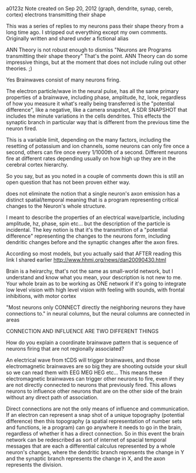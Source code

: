 a0123z
Note created on Sep 20, 2012
(graph, dendrite, synap, cereb, cortex) electrons transmitting their shape

This was a series of replies to my neurons pass their shape theory from a long time ago. I stripped out everything except my own comments. Originally written and shared under a fictional alias

ANN Theory is not robust enough to dismiss "Neurons are Programs transmitting their shape theory" That's the point. ANN Theory can do some impressive things, but at the moment that does not include ruling out other theories. ;)

Yes Brainwaves consist of many neurons firing.

The electron particle/wave in the neural pulse, has all the same primary properties of a brainwave, including phase, amplitude, hz, look, regardless of how you measure it what's really being transferred is the "potential difference", like a negative, like a camera snapshot, A SDR SNAPSHOT that includes the minute variations in the cells dendrites. This effects the synaptic branch in particular way that is different from the previous time the neuron fired.

This is a variable limit, depending on the many factors, including the resetting of potassium and ion channels, some neurons can only fire once a second, others can fire once every 1/1000th of a second. Different neurons fire at different rates depending usually on how high up they are in the cerebral cortex hierarchy.

So you say, but as you noted in a couple of comments down this is still an open question that has not been proven either way.

does not eliminate the notion that a single neuron's axon emission has a distinct spatial/temporal meaning that is a program representing critical changes to the Neuron's whole structure.

I meant to describe the properties of an electrical wave/particle, including amplitude, hz, phase, spin etc... but the description of the particle is incidental. The key notion is that it's the transmittion of a "potential difference" representing the changes to the neurons form, including dendritic changes before and the synaptic changes after the axon fires.

According so most models, but you actually said that AFTER reading this link I shared earlier http://www.hhmi.org/news/dan20090430.html

Brain is a heirarchy, that's not the same as small-world network, but I understand and know what you mean, your description is not new to me. Your whole brain as to be working as ONE network if it's going to integrate low level vision with high level vision with feeling with sounds, with frontal inhibitions, with motor cortex

"Most neurons only CONNECT directly the neighboring neurons they have connections to." in neural columns, but the neural columns are connected in areas

CONNECTION AND INFLUENCE ARE TWO DIFFERENT THINGS

How do you explain a coordinate brainwave pattern that is sequence of neurons firing that are not regionally associated?

An electrical wave from tCDS will trigger brainwaves, and those electromagnetic brainwaves are so big they are shooting outside your skull so we can read them with EEG MEG HEG etc... This means these electromagnetic brainwaves can trigger other neurons to fire, even if they are not directly connected to neurons that previously fired. This allows neurons to influence other neurons that are on the other side of the brain without any direct path of association.

Direct connections are not the only means of influence and communication. If an electron can represent a snap shot of a unique topography (potential difference) then this topography (a spatial representation of number sets and functions, ie a program) can go anywhere it needs to go in the brain, regardless of whether it has a direct connection. So in this event the brain network can be redescribed as sort of internet of spacial temporal messages that are each a differential calculus represented by a whole neuron's changes, where the dendritic branch represents the change in Y and the synaptic branch represents the change in X, and the axon represents the division.

 
